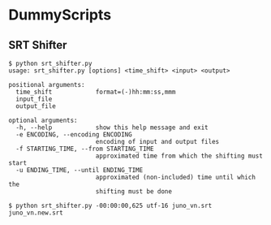 DummyScripts
============

SRT Shifter
-----------

    $ python srt_shifter.py
    usage: srt_shifter.py [options] <time_shift> <input> <output>

    positional arguments:
      time_shift            format=(-)hh:mm:ss,mmm
      input_file
      output_file
      
    optional arguments:
      -h, --help            show this help message and exit
      -e ENCODING, --encoding ENCODING
                            encoding of input and output files
      -f STARTING_TIME, --from STARTING_TIME
                            approximated time from which the shifting must start
      -u ENDING_TIME, --until ENDING_TIME
                            approximated (non-included) time until which the
                            shifting must be done
      
    $ python srt_shifter.py -00:00:00,625 utf-16 juno_vn.srt juno_vn.new.srt
